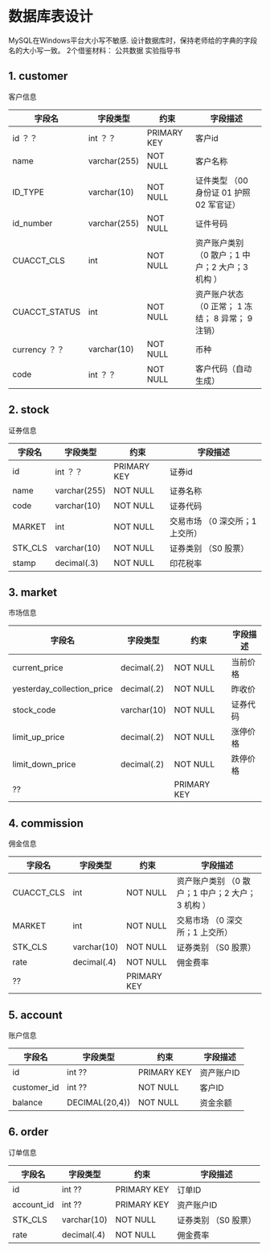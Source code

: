 # 数据库表设计
MySQL在Windows平台大小写不敏感.
设计数据库时，保持老师给的字典的字段名的大小写一致。
2个借鉴材料：
公共数据
实验指导书
## 1. customer

客户信息

| 字段名           | 字段类型         | 约束          | 字段描述                            |
|---------------|--------------|-------------|---------------------------------|
| id   ？？       | int   ？？     | PRIMARY KEY | 客户id                            |
| name          | varchar(255) | NOT NULL    | 客户名称                            |
| ID_TYPE       | varchar(10)  | NOT NULL    | 证件类型 （00 身份证 01 护照 02 军官证）      |
| id_number     | varchar(255) | NOT NULL    | 证件号码                            |
| CUACCT_CLS    | int          | NOT NULL    | 资产账户类别 （0 散户；1 中户；2 大户；3 机构 ）   |
| CUACCT_STATUS | int          | NOT NULL    | 资产账户状态 （0 正常； 1 冻结； 8 异常； 9 注销） |
| currency ？？   | varchar(10)  | NOT NULL    | 币种                              |
| code          | int   ？？     | NOT NULL    | 客户代码（自动生成）                      |

## 2. stock

证券信息

| 字段名       | 字段类型          | 约束           | 字段描述               |
|-----------|---------------|--------------|--------------------|
| id        | int   ？？      | PRIMARY KEY  | 证券id               |
| name      | varchar(255)  | NOT NULL     | 证券名称               |
| code      | varchar(10)   | NOT NULL     | 证券代码               |
| MARKET    | int           | NOT NULL     | 交易市场 （0 深交所；1 上交所） |
| STK_CLS   | varchar(10)   | NOT NULL     | 证券类别 （S0 股票）       |
| stamp     | decimal(.3)   | NOT NULL     | 印花税率               |


## 3. market

市场信息

| 字段名                        | 字段类型          | 约束            | 字段描述  |
|----------------------------|---------------|---------------|-------|
| current_price              | decimal(.2)   | NOT NULL      | 当前价格  |
| yesterday_collection_price | decimal(.2)   | NOT NULL      | 昨收价   |
| stock_code                 | varchar(10)   | NOT NULL      | 证券代码  |
| limit_up_price             | decimal(.2)   | NOT NULL      | 涨停价格  |
| limit_down_price           | decimal(.2)   | NOT NULL      | 跌停价格  |
| ??                         |               |   PRIMARY KEY |       |

## 4. commission

佣金信息

| 字段名        | 字段类型        | 约束            | 字段描述                          |
|------------|-------------|---------------|-------------------------------|
| CUACCT_CLS | int         | NOT NULL      | 资产账户类别 （0 散户；1 中户；2 大户；3 机构 ） |
| MARKET     | int         | NOT NULL      | 交易市场 （0 深交所；1 上交所）            |
| STK_CLS    | varchar(10) | NOT NULL      | 证券类别 （S0 股票）                  |
| rate       | decimal(.4) | NOT NULL      | 佣金费率                          |
| ??         |             |   PRIMARY KEY |                               |

## 5. account

账户信息

| 字段名         | 字段类型           | 约束          | 字段描述   |
|-------------|----------------|-------------|--------|
| id          | int   ??       | PRIMARY KEY | 资产账户ID |
| customer_id | int   ??       | NOT NULL    | 客户ID   |
| balance     | DECIMAL(20,4)) | NOT NULL    | 资金余额   |

## 6. order

订单信息

| 字段名        | 字段类型        | 约束          | 字段描述               |
|------------|-------------|-------------|--------------------|
| id         | int   ??    | PRIMARY KEY | 订单ID               |
| account_id | int   ??       | PRIMARY KEY | 资产账户ID |
| STK_CLS    | varchar(10) | NOT NULL    | 证券类别 （S0 股票）       |
| rate       | decimal(.4) | NOT NULL    | 佣金费率               |
